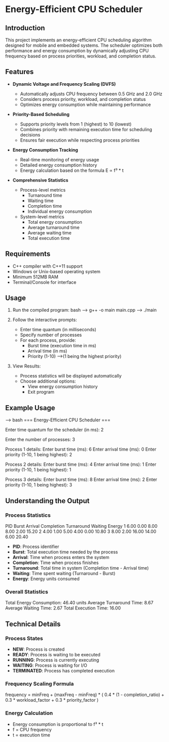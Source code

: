 # Energy-Efficient CPU Scheduler

## Introduction
This project implements an energy-efficient CPU scheduling algorithm designed for mobile and embedded systems. The scheduler optimizes both performance and energy consumption by dynamically adjusting CPU frequency based on process priorities, workload, and completion status.

## Features
- **Dynamic Voltage and Frequency Scaling (DVFS)**
  - Automatically adjusts CPU frequency between 0.5 GHz and 2.0 GHz
  - Considers process priority, workload, and completion status
  - Optimizes energy consumption while maintaining performance

- **Priority-Based Scheduling**
  - Supports priority levels from 1 (highest) to 10 (lowest)
  - Combines priority with remaining execution time for scheduling decisions
  - Ensures fair execution while respecting process priorities

- **Energy Consumption Tracking**
  - Real-time monitoring of energy usage
  - Detailed energy consumption history
  - Energy calculation based on the formula E ∝ f³ * t

- **Comprehensive Statistics**
  - Process-level metrics
    - Turnaround time
    - Waiting time
    - Completion time
    - Individual energy consumption
  - System-level metrics
    - Total energy consumption
    - Average turnaround time
    - Average waiting time
    - Total execution time

## Requirements
- C++ compiler with C++11 support
- Windows or Unix-based operating system
- Minimum 512MB RAM
- Terminal/Console for interface

## Usage
1. Run the compiled program: bash --> g++ -o main main.cpp --> ./main

2. Follow the interactive prompts:
   - Enter time quantum (in milliseconds)
   - Specify number of processes
   - For each process, provide:
     - Burst time (execution time in ms)
     - Arrival time (in ms)
     - Priority (1-10) -->(1 being the highest priority)

3. View Results:
   - Process statistics will be displayed automatically
   - Choose additional options:
     - View energy consumption history
     - Exit program

## Example Usage
--> bash
=== Energy-Efficient CPU Scheduler ===

Enter time quantum for the scheduler (in ms): 2

Enter the number of processes: 3

Process 1 details:
Enter burst time (ms): 6
Enter arrival time (ms): 0
Enter priority (1-10, 1 being highest): 2

Process 2 details:
Enter burst time (ms): 4
Enter arrival time (ms): 1
Enter priority (1-10, 1 being highest): 1

Process 3 details:
Enter burst time (ms): 8
Enter arrival time (ms): 2
Enter priority (1-10, 1 being highest): 3


## Understanding the Output

### Process Statistics

PID  Burst  Arrival  Completion  Turnaround  Waiting  Energy
1    6.00   0.00     8.00       8.00        2.00     15.20
2    4.00   1.00     5.00       4.00        0.00     10.80
3    8.00   2.00     16.00      14.00       6.00     20.40

- **PID**: Process identifier
- **Burst**: Total execution time needed by the process
- **Arrival**: Time when process enters the system
- **Completion**: Time when process finishes
- **Turnaround**: Total time in system (Completion time - Arrival time)
- **Waiting**: Time spent waiting (Turnaround - Burst)
- **Energy**: Energy units consumed

### Overall Statistics

Total Energy Consumption: 46.40 units
Average Turnaround Time: 8.67
Average Waiting Time: 2.67
Total Execution Time: 16.00


## Technical Details

### Process States
- **NEW**: Process is created
- **READY**: Process is waiting to be executed
- **RUNNING**: Process is currently executing
- **WAITING**: Process is waiting for I/O 
- **TERMINATED**: Process has completed execution

### Frequency Scaling Formula

frequency = minFreq + (maxFreq - minFreq) * (
    0.4 * (1 - completion_ratio) +
    0.3 * workload_factor +
    0.3 * priority_factor
)

### Energy Calculation
- Energy consumption is proportional to f³ * t
- f = CPU frequency
- t = execution time


